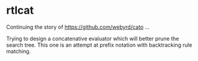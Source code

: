 # rtlcat

Continuing the story of https://github.com/webyrd/cato ...

Trying to design a concatenative evaluator which will better prune the search
tree. This one is an attempt at prefix notation with backtracking rule
matching.
